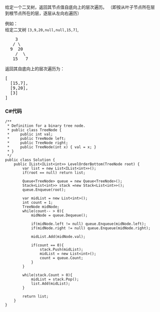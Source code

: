 <p>给定一个二叉树，返回其节点值自底向上的层次遍历。 （即按从叶子节点所在层到根节点所在的层，逐层从左向右遍历）</p>

<p>例如：<br>
给定二叉树 <code>[3,9,20,null,null,15,7]</code>,</p>

<pre>    3
   / \
  9  20
    /  \
   15   7
</pre>

<p>返回其自底向上的层次遍历为：</p>

<pre>[
  [15,7],
  [9,20],
  [3]
]
</pre>

### C#代码

```
/**
 * Definition for a binary tree node.
 * public class TreeNode {
 *     public int val;
 *     public TreeNode left;
 *     public TreeNode right;
 *     public TreeNode(int x) { val = x; }
 * }
 */
public class Solution {
    public IList<IList<int>> LevelOrderBottom(TreeNode root) {
        var list = new List<IList<int>>();      
        if(root == null) return list;

        Queue<TreeNode> queue = new Queue<TreeNode>();
        Stack<List<int>> stack =new Stack<List<int>>();
        queue.Enqueue(root);

        var midList = new List<int>();  
        int count = 1;
        TreeNode midNode;
        while(count-- > 0){
            midNode = queue.Dequeue();

            if(midNode.left != null) queue.Enqueue(midNode.left);
            if(midNode.right != null) queue.Enqueue(midNode.right);

            midList.Add(midNode.val);

            if(count == 0){
                stack.Push(midList);
                midList = new List<int>();
                count = queue.Count;
            }
        }

        while(stack.Count > 0){
            midList = stack.Pop();
            list.Add(midList);
        }

        return list;
    }
}
```